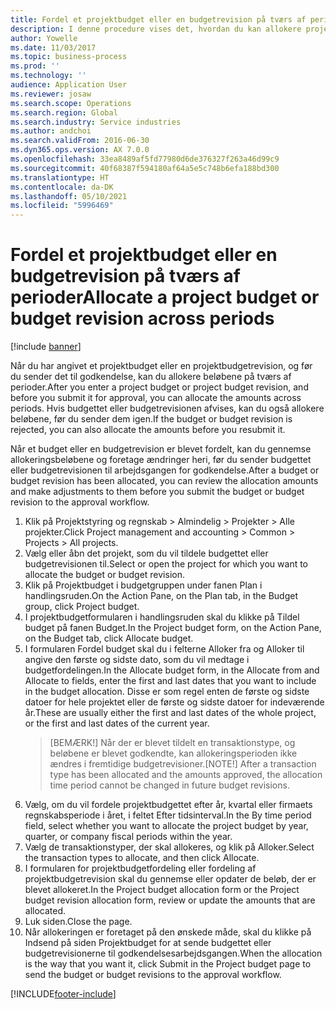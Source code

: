 ```yaml
---
title: Fordel et projektbudget eller en budgetrevision på tværs af perioder
description: I denne procedure vises det, hvordan du kan allokere projektbudgetbeløb på tværs af perioder.
author: Yowelle
ms.date: 11/03/2017
ms.topic: business-process
ms.prod: ''
ms.technology: ''
audience: Application User
ms.reviewer: josaw
ms.search.scope: Operations
ms.search.region: Global
ms.search.industry: Service industries
ms.author: andchoi
ms.search.validFrom: 2016-06-30
ms.dyn365.ops.version: AX 7.0.0
ms.openlocfilehash: 33ea8489af5fd77980d6de376327f263a46d99c9
ms.sourcegitcommit: 40f68387f594180af64a5e5c748b6efa188bd300
ms.translationtype: HT
ms.contentlocale: da-DK
ms.lasthandoff: 05/10/2021
ms.locfileid: "5996469"
---
```

# <a name="allocate-a-project-budget-or-budget-revision-across-periods"></a><span data-ttu-id="4567a-103">Fordel et projektbudget eller en budgetrevision på tværs af perioder</span><span class="sxs-lookup"><span data-stu-id="4567a-103">Allocate a project budget or budget revision across periods</span></span>

[!include [banner](../../includes/banner.md)]

<span data-ttu-id="4567a-104">Når du har angivet et projektbudget eller en projektbudgetrevision, og før du sender det til godkendelse, kan du allokere beløbene på tværs af perioder.</span><span class="sxs-lookup"><span data-stu-id="4567a-104">After you enter a project budget or project budget revision, and before you submit it for approval, you can allocate the amounts across periods.</span></span> <span data-ttu-id="4567a-105">Hvis budgettet eller budgetrevisionen afvises, kan du også allokere beløbene, før du sender dem igen.</span><span class="sxs-lookup"><span data-stu-id="4567a-105">If the budget or budget revision is rejected, you can also allocate the amounts before you resubmit it.</span></span> 

<span data-ttu-id="4567a-106">Når et budget eller en budgetrevision er blevet fordelt, kan du gennemse allokeringsbeløbene og foretage ændringer heri, før du sender budgettet eller budgetrevisionen til arbejdsgangen for godkendelse.</span><span class="sxs-lookup"><span data-stu-id="4567a-106">After a budget or budget revision has been allocated, you can review the allocation amounts and make adjustments to them before you submit the budget or budget revision to the approval workflow.</span></span> 

1. <span data-ttu-id="4567a-107">Klik på Projektstyring og regnskab > Almindelig > Projekter > Alle projekter.</span><span class="sxs-lookup"><span data-stu-id="4567a-107">Click Project management and accounting > Common > Projects > All projects.</span></span> 
2. <span data-ttu-id="4567a-108">Vælg eller åbn det projekt, som du vil tildele budgettet eller budgetrevisionen til.</span><span class="sxs-lookup"><span data-stu-id="4567a-108">Select or open the project for which you want to allocate the budget or budget revision.</span></span> 
3. <span data-ttu-id="4567a-109">Klik på Projektbudget i budgetgruppen under fanen Plan i handlingsruden.</span><span class="sxs-lookup"><span data-stu-id="4567a-109">On the Action Pane, on the Plan tab, in the Budget group, click Project budget.</span></span> 
4. <span data-ttu-id="4567a-110">I projektbudgetformularen i handlingsruden skal du klikke på Tildel budget på fanen Budget.</span><span class="sxs-lookup"><span data-stu-id="4567a-110">In the Project budget form, on the Action Pane, on the Budget tab, click Allocate budget.</span></span> 
5. <span data-ttu-id="4567a-111">I formularen Fordel budget skal du i felterne Alloker fra og Alloker til angive den første og sidste dato, som du vil medtage i budgetfordelingen.</span><span class="sxs-lookup"><span data-stu-id="4567a-111">In the Allocate budget form, in the Allocate from and Allocate to fields, enter the first and last dates that you want to include in the budget allocation.</span></span> <span data-ttu-id="4567a-112">Disse er som regel enten de første og sidste datoer for hele projektet eller de første og sidste datoer for indeværende år.</span><span class="sxs-lookup"><span data-stu-id="4567a-112">These are usually either the first and last dates of the whole project, or the first and last dates of the current year.</span></span>  
   > <span data-ttu-id="4567a-113">[BEMÆRK!] Når der er blevet tildelt en transaktionstype, og beløbene er blevet godkendte, kan allokeringsperioden ikke ændres i fremtidige budgetrevisioner.</span><span class="sxs-lookup"><span data-stu-id="4567a-113">[NOTE!] After a transaction type has been allocated and the amounts approved, the allocation time period cannot be changed in future budget revisions.</span></span> 
6. <span data-ttu-id="4567a-114">Vælg, om du vil fordele projektbudgettet efter år, kvartal eller firmaets regnskabsperiode i året, i feltet Efter tidsinterval.</span><span class="sxs-lookup"><span data-stu-id="4567a-114">In the By time period field, select whether you want to allocate the project budget by year, quarter, or company fiscal periods within the year.</span></span>
7. <span data-ttu-id="4567a-115">Vælg de transaktionstyper, der skal allokeres, og klik på Alloker.</span><span class="sxs-lookup"><span data-stu-id="4567a-115">Select the transaction types to allocate, and then click Allocate.</span></span> 
8. <span data-ttu-id="4567a-116">I formularen for projektbudgetfordeling eller fordeling af projektbudgetrevision skal du gennemse eller opdater de beløb, der er blevet allokeret.</span><span class="sxs-lookup"><span data-stu-id="4567a-116">In the Project budget allocation form or the Project budget revision allocation form, review or update the amounts that are allocated.</span></span> 
9. <span data-ttu-id="4567a-117">Luk siden.</span><span class="sxs-lookup"><span data-stu-id="4567a-117">Close the page.</span></span>
10. <span data-ttu-id="4567a-118">Når allokeringen er foretaget på den ønskede måde, skal du klikke på Indsend på siden Projektbudget for at sende budgettet eller budgetrevisionerne til godkendelsesarbejdsgangen.</span><span class="sxs-lookup"><span data-stu-id="4567a-118">When the allocation is the way that you want it, click Submit in the Project budget page to send the budget or budget revisions to the approval workflow.</span></span>  




[!INCLUDE[footer-include](../../includes/footer-banner.md)]
